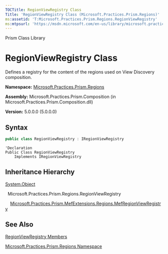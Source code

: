 ```yaml
---
TOCTitle: RegionViewRegistry Class
Title: 'RegionViewRegistry Class (Microsoft.Practices.Prism.Regions)'
ms:assetid: 'T:Microsoft.Practices.Prism.Regions.RegionViewRegistry'
ms:mtpsurl: 'https://msdn.microsoft.com/en-us/library/microsoft.practices.prism.regions.regionviewregistry(v=pandp.50)'
---
```


Prism Class Library

RegionViewRegistry Class
========================

Defines a registry for the content of the regions used on View Discovery composition.

**Namespace:** [Microsoft.Practices.Prism.Regions](https://msdn.microsoft.com/en-us/library/microsoft.practices.prism.regions(v=pandp.50))

**Assembly:** Microsoft.Practices.Prism.Composition (in Microsoft.Practices.Prism.Composition.dll)

**Version:** 5.0.0.0 (5.0.0.0)


## Syntax

```C#
public class RegionViewRegistry : IRegionViewRegistry
```
```VB
'Declaration
Public Class RegionViewRegistry
	Implements IRegionViewRegistry
```

Inheritance Hierarchy
---------------------

<span id="familyToggle"></span>[System.Object](http://msdn.microsoft.com/en-us/library/e5kfa45b)

  Microsoft.Practices.Prism.Regions.RegionViewRegistry
  
    [Microsoft.Practices.Prism.MefExtensions.Regions.MefRegionViewRegistry](https://msdn.microsoft.com/en-us/library/microsoft.practices.prism.mefextensions.regions.mefregionviewregistry(v=pandp.50))

See Also
--------


[RegionViewRegistry Members](https://msdn.microsoft.com/en-us/library/microsoft.practices.prism.regions.regionviewregistry_members(v=pandp.50))

[Microsoft.Practices.Prism.Regions Namespace](https://msdn.microsoft.com/en-us/library/microsoft.practices.prism.regions(v=pandp.50))
